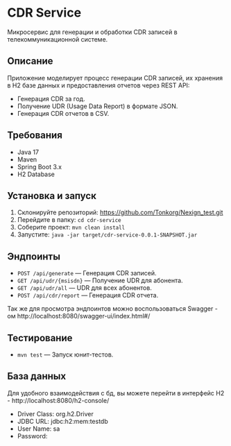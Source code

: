 # CDR Service
Микросервис для генерации и обработки CDR записей в телекоммуникационной системе.

## Описание
Приложение моделирует процесс генерации CDR записей, их хранения в H2 базе данных и предоставления отчетов через REST API:
- Генерация CDR за год.
- Получение UDR (Usage Data Report) в формате JSON.
- Генерация CDR отчетов в CSV.

## Требования
- Java 17
- Maven
- Spring Boot 3.x
- H2 Database

## Установка и запуск
1. Склонируйте репозиторий: https://github.com/Tonkorg/Nexign_test.git
2. Перейдите в папку: `cd cdr-service`
3. Соберите проект: `mvn clean install`
4. Запустите: `java -jar target/cdr-service-0.0.1-SNAPSHOT.jar`

## Эндпоинты
- `POST /api/generate` — Генерация CDR записей.
- `GET /api/udr/{msisdn}` — Получение UDR для абонента.
- `GET /api/udr/all` — UDR для всех абонентов.
- `POST /api/cdr/report` — Генерация CDR отчета.

Так же для просмотра эндпоинтов можно воспользоваться Swagger - ом
http://localhost:8080/swagger-ui/index.html#/

## Тестирование
- `mvn test` — Запуск юнит-тестов.

## База данных
Для удобного  взаимодействия с бд, вы можете перейти в интерфейс H2 - http://localhost:8080/h2-console/

 - Driver Class: org.h2.Driver 
 - JDBC URL: jdbc:h2:mem:testdb 
 - User Name: sa 
 - Password: 
